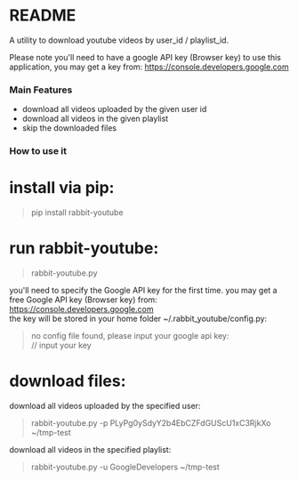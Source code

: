 # README #

A utility to download youtube videos by user_id / playlist_id. 

Please note you'll need to have a google API key (Browser key) to use this application, you may get a key from: https://console.developers.google.com

### Main Features ###

* download all videos uploaded by the given user id
* download all videos in the given playlist
* skip the downloaded files


### How to use it ###

# install via pip: 
> pip install rabbit-youtube 

# run rabbit-youtube: 
> rabbit-youtube.py

you'll need to specify the Google API key for the first time. you may get a free Google API key (Browser key) from: https://console.developers.google.com <br /> 
the key will be stored in your home folder ~/.rabbit_youtube/config.py:

> no config file found, please input your google api key: <br />
> // input your key

# download files: <br />
download all videos uploaded by the specified user: 
> rabbit-youtube.py -p PLyPg0ySdyY2b4EbCZFdGUScU1xC3RjkXo ~/tmp-test

download all videos in the specified playlist: 
> rabbit-youtube.py -u GoogleDevelopers ~/tmp-test